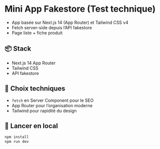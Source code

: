 # Mini App Fakestore (Test technique)

- App basée sur Next.js 14 (App Router) et Tailwind CSS v4
- Fetch server-side depuis l’API fakestore
- Page liste + fiche produit

## 📦 Stack

- Next.js 14 App Router
- Tailwind CSS
- API fakestore

## 🧠 Choix techniques

- `fetch` en Server Component pour le SEO
- App Router pour l’organisation moderne
- Tailwind pour rapidité du design

## 🚀 Lancer en local

```bash
npm install
npm run dev
```
